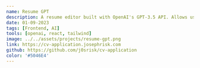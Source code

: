 ```yaml
---
name: Resume GPT
description: A resume editor built with OpenAI's GPT-3.5 API. Allows users to help tailor their resume to a specific job description automatically with AI. Uses Lambda functions to securely handle API calls. Built to quickly edit and download my resume for different job applications.
date: 01-09-2023
tags: [Frontend, AI]
tools: [openai, react, tailwind]
image: ../../assets/projects/resume-gpt.png
link: https://cv-application.josephrisk.com
github: https://github.com/j0srisk/cv-application
color: '#5046E4'
---
```

